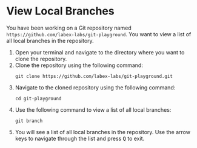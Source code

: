 # View Local Branches

You have been working on a Git repository named `https://github.com/labex-labs/git-playground`. You want to view a list of all local branches in the repository.

1. Open your terminal and navigate to the directory where you want to clone the repository.
2. Clone the repository using the following command:
   ```
   git clone https://github.com/labex-labs/git-playground.git
   ```
3. Navigate to the cloned repository using the following command:
   ```
   cd git-playground
   ```
4. Use the following command to view a list of all local branches:
   ```
   git branch
   ```
5. You will see a list of all local branches in the repository. Use the arrow keys to navigate through the list and press <kbd>Q</kbd> to exit.
